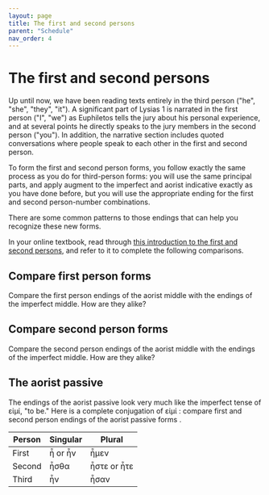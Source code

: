 ```yaml
---
layout: page
title: The first and second persons
parent: "Schedule"
nav_order: 4
---
```


# The first and second persons

Up until now, we have been reading texts entirely in the third person ("he", "she", "they", "it"). A significant part of Lysias 1 is narrated in the first person ("I", "we") as Euphiletos tells the jury about his personal experience, and at several points he directly speaks to the jury members in the second person ("you"). In addition, the narrative section includes quoted conversations where people speak to each other in the first and second person.

To form the first and second person forms, you follow exactly the same process as you do for third-person forms: you will use the same principal parts, and apply augment to the imperfect and aorist indicative exactly as you have done before, but you will use the appropriate ending for the first and second person-number combinations.

There are some common patterns to those endings that can help you recognize these new forms.


In your online textbook, read through [this introduction to the first and second persons](https://hellenike.github.io/textbook/topics/expanding/first-second-person/), and refer to it to complete the following comparisons.

## Compare first person forms

Compare the first person endings of the aorist middle with the endings of the imperfect middle. How are they alike?


## Compare second person forms


Compare the second person endings of the aorist middle with the endings of the imperfect middle. How are they alike?


## The aorist passive



The endings of the aorist passive look very much like the imperfect tense of εἰμί, "to be." Here is a complete conjugation of εἰμί : compare first and second person endings of the aorist passive forms .

| Person | Singular | Plural |
| --- | --- | --- |
| First | ἦ or ἦν | ἦμεν |
| Second | ἦσθα | ἦστε or ἦτε |
| Third | ἦν | ἦσαν |





